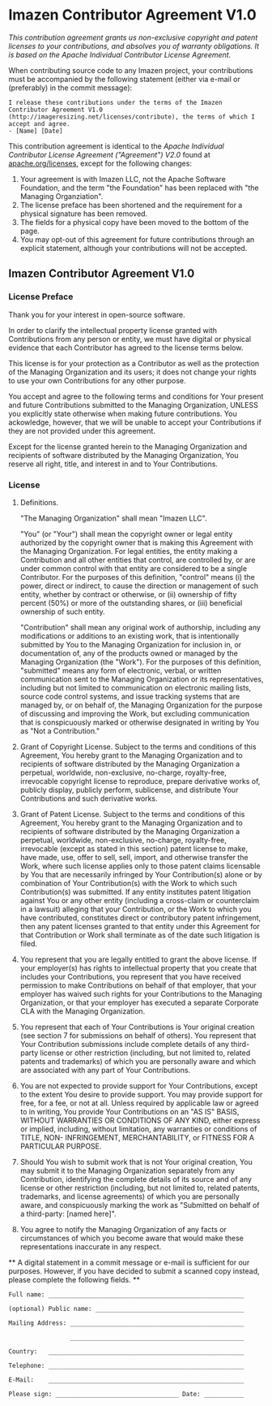 # Imazen Contributor Agreement V1.0

*This contribution agreement grants us non-exclusive copyright and patent licenses to your contributions, and absolves you of warranty obligations. It is based on the Apache Individual Contributor License Agreement.*

When contributing source code to any Imazen project, your contributions must be accompanied by the following statement (either via e-mail or (preferably) in the commit message):

    I release these contributions under the terms of the Imazen Contributor Agreement V1.0 
    (http://imageresizing.net/licenses/contribute), the terms of which I accept and agree.
    - [Name] [Date]


This contribution agreement is identical to the *Apache Individual Contributor License Agreement ("Agreement") V2.0* found at [apache.org/licenses](http://www.apache.org/licenses/), except for the following changes:

1. Your agreement is with Imazen LLC, not the Apache Software Foundation, and the term "the Foundation" has been replaced with "the Managing Organziation".
2. The license preface has been shortened and the requirement for a physical signature has been removed.
3. The fields for a physical copy have been moved to the bottom of the page.
4. You may opt-out of this agreement for future contributions through an explicit statement, although your contributions will not be accepted.

## Imazen Contributor Agreement V1.0


### License Preface

Thank you for your interest in open-source software. 

In order to clarify the intellectual property license
granted with Contributions from any person or entity, we must have digital
or physical evidence that each Contributor has agreed to the license terms below.

This license is for your protection as a Contributor as
well as the protection of the Managing Organization and its users; it does not
change your rights to use your own Contributions for any other purpose.

You accept and agree to the following terms and conditions for Your
present and future Contributions submitted to the Managing Organization, 
UNLESS you explicitly state otherwise when making future contributions.  You ackowledge, however,
that we will be unable to accept your Contributions if they are not provided under this agreement.

Except for the license granted herein to the Managing Organization and recipients of
software distributed by the Managing Organization, You reserve all right, title,
and interest in and to Your Contributions.

### License

1. Definitions.

   "The Managing Organization" shall mean "Imazen LLC".

   "You" (or "Your") shall mean the copyright owner or legal entity
   authorized by the copyright owner that is making this Agreement
   with the Managing Organization. For legal entities, the entity making a
   Contribution and all other entities that control, are controlled
   by, or are under common control with that entity are considered to
   be a single Contributor. For the purposes of this definition,
   "control" means (i) the power, direct or indirect, to cause the
   direction or management of such entity, whether by contract or
   otherwise, or (ii) ownership of fifty percent (50%) or more of the
   outstanding shares, or (iii) beneficial ownership of such entity.

   "Contribution" shall mean any original work of authorship,
   including any modifications or additions to an existing work, that
   is intentionally submitted by You to the Managing Organization for inclusion
   in, or documentation of, any of the products owned or managed by
   the Managing Organization (the "Work"). For the purposes of this definition,
   "submitted" means any form of electronic, verbal, or written
   communication sent to the Managing Organization or its representatives,
   including but not limited to communication on electronic mailing
   lists, source code control systems, and issue tracking systems that
   are managed by, or on behalf of, the Managing Organization for the purpose of
   discussing and improving the Work, but excluding communication that
   is conspicuously marked or otherwise designated in writing by You
   as "Not a Contribution."

2. Grant of Copyright License. Subject to the terms and conditions of
   this Agreement, You hereby grant to the Managing Organization and to
   recipients of software distributed by the Managing Organization a perpetual,
   worldwide, non-exclusive, no-charge, royalty-free, irrevocable
   copyright license to reproduce, prepare derivative works of,
   publicly display, publicly perform, sublicense, and distribute Your
   Contributions and such derivative works.

3. Grant of Patent License. Subject to the terms and conditions of
   this Agreement, You hereby grant to the Managing Organization and to
   recipients of software distributed by the Managing Organization a perpetual,
   worldwide, non-exclusive, no-charge, royalty-free, irrevocable
   (except as stated in this section) patent license to make, have
   made, use, offer to sell, sell, import, and otherwise transfer the
   Work, where such license applies only to those patent claims
   licensable by You that are necessarily infringed by Your
   Contribution(s) alone or by combination of Your Contribution(s)
   with the Work to which such Contribution(s) was submitted. If any
   entity institutes patent litigation against You or any other entity
   (including a cross-claim or counterclaim in a lawsuit) alleging
   that your Contribution, or the Work to which you have contributed,
   constitutes direct or contributory patent infringement, then any
   patent licenses granted to that entity under this Agreement for
   that Contribution or Work shall terminate as of the date such
   litigation is filed.

4. You represent that you are legally entitled to grant the above
   license. If your employer(s) has rights to intellectual property
   that you create that includes your Contributions, you represent
   that you have received permission to make Contributions on behalf
   of that employer, that your employer has waived such rights for
   your Contributions to the Managing Organization, or that your employer has
   executed a separate Corporate CLA with the Managing Organization.

5. You represent that each of Your Contributions is Your original
   creation (see section 7 for submissions on behalf of others).  You
   represent that Your Contribution submissions include complete
   details of any third-party license or other restriction (including,
   but not limited to, related patents and trademarks) of which you
   are personally aware and which are associated with any part of Your
   Contributions.

6. You are not expected to provide support for Your Contributions,
   except to the extent You desire to provide support. You may provide
   support for free, for a fee, or not at all. Unless required by
   applicable law or agreed to in writing, You provide Your
   Contributions on an "AS IS" BASIS, WITHOUT WARRANTIES OR CONDITIONS
   OF ANY KIND, either express or implied, including, without
   limitation, any warranties or conditions of TITLE, NON-
   INFRINGEMENT, MERCHANTABILITY, or FITNESS FOR A PARTICULAR PURPOSE.

7. Should You wish to submit work that is not Your original creation,
   You may submit it to the Managing Organization separately from any
   Contribution, identifying the complete details of its source and of
   any license or other restriction (including, but not limited to,
   related patents, trademarks, and license agreements) of which you
   are personally aware, and conspicuously marking the work as
   "Submitted on behalf of a third-party: [named here]".

8. You agree to notify the Managing Organization of any facts or circumstances of
   which you become aware that would make these representations
   inaccurate in any respect.

** A digital statement in a commit message or e-mail is sufficient for our purposes. However, if you have decided to submit a scanned copy instead, please complete the following fields. **


    Full name: ______________________________________________________

    (optional) Public name: _________________________________________

    Mailing Address: ________________________________________________

                     ________________________________________________

    Country:   ______________________________________________________

    Telephone: ______________________________________________________

    E-Mail:    ______________________________________________________

    Please sign: __________________________________ Date: ___________
